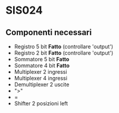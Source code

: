 # SIS024
## Componenti necessari
- Registro 5 bit **Fatto** (controllare 'output')
- Registro 2 bit **Fatto** (controllare 'output')
- Sommatore 5 bit **Fatto**
- Sommatore 4 bit **Fatto**
- Multiplexer 2 ingressi 
- Multiplexer 4 ingressi
- Demultiplexer 2 uscite
- ">"
- =
- Shifter 2 posizioni left
